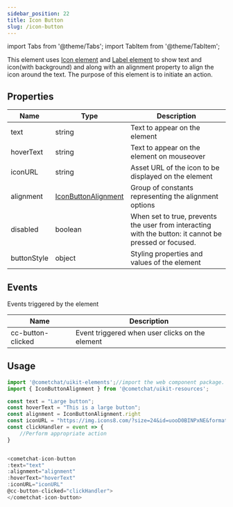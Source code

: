 ```yaml
---
sidebar_position: 22
title: Icon Button
slug: /icon-button
---
```


import Tabs from '@theme/Tabs';
import TabItem from '@theme/TabItem';

This element uses [Icon element](./icon) and [Label element](./label) to show text and icon(with background) and along with an alignment property to align the icon around the text. The purpose of this element is to initiate an action.

## Properties

| Name | Type | Description | 
| ---- | ---- | ---- | 
| text | string | Text to appear on the element | 
| hoverText | string | Text to appear on the element on mouseover | 
| iconURL | string | Asset URL of the icon to be displayed on the element | 
| alignment | [IconButtonAlignment](/web-shared/iconbuttonalignment) | Group of constants representing the alignment options | 
| disabled | boolean | When set to true, prevents the user from interacting with the button: it cannot be pressed or focused. | 
| buttonStyle | object | Styling properties and values of the element | 


## Events

Events triggered by the element

| Name | Description | 
| ---- | ---- | 
| cc-button-clicked | Event triggered when user clicks on the element | 


## Usage

<Tabs>
<TabItem value="js" label="Javascript">

```javascript
import '@cometchat/uikit-elements';//import the web component package.
import { IconButtonAlignment } from '@cometchat/uikit-resources';

const text = "Large button";
const hoverText = "This is a large button";
const alignment = IconButtonAlignment.right
const iconURL = "https://img.icons8.com/?size=24&id=uooD0BINPxNE&format=svg";
const clickHandler = event => {
	//Perform appropriate action
}


<cometchat-icon-button
:text="text"
:alignment="alignment"
:hoverText="hoverText"
:iconURL="iconURL"
@cc-button-clicked="clickHandler">
</cometchat-icon-button>
```

</TabItem>
</Tabs>
